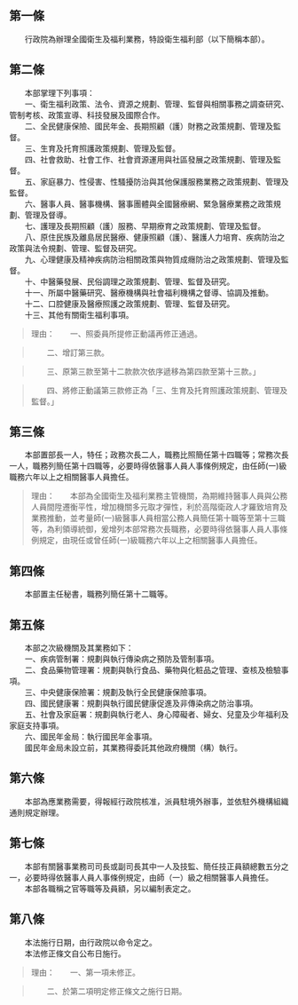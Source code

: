 第一條 
-------
　　行政院為辦理全國衛生及福利業務，特設衛生福利部（以下簡稱本部）。  


第二條 
-------
　　本部掌理下列事項：  
　　一、衛生福利政策、法令、資源之規劃、管理、監督與相關事務之調查研究、管制考核、政策宣導、科技發展及國際合作。  
　　二、全民健康保險、國民年金、長期照顧（護）財務之政策規劃、管理及監督。  
　　三、生育及托育照護政策規劃、管理及監督。  
　　四、社會救助、社會工作、社會資源運用與社區發展之政策規劃、管理及監督。  
　　五、家庭暴力、性侵害、性騷擾防治與其他保護服務業務之政策規劃、管理及監督。  
　　六、醫事人員、醫事機構、醫事團體與全國醫療網、緊急醫療業務之政策規劃、管理及督導。  
　　七、護理及長期照顧（護）服務、早期療育之政策規劃、管理及監督。  
　　八、原住民族及離島居民醫療、健康照顧（護）、醫護人力培育、疾病防治之政策與法令規劃、管理、監督及研究。  
　　九、心理健康及精神疾病防治相關政策與物質成癮防治之政策規劃、管理及監督。  
　　十、中醫藥發展、民俗調理之政策規劃、管理、監督及研究。  
　　十一、所屬中醫藥研究、醫療機構與社會福利機構之督導、協調及推動。  
　　十二、口腔健康及醫療照護之政策規劃、管理、監督及研究。  
　　十三、其他有關衛生福利事項。  
> 理由：　　一、照委員所提修正動議再修正通過。

> 　　二、增訂第三款。

> 　　三、原第三款至第十二款款次依序遞移為第四款至第十三款。」

> 　　四、將修正動議第三款修正為「三、生育及托育照護政策規劃、管理及監督。」



第三條 
-------
　　本部置部長一人，特任；政務次長二人，職務比照簡任第十四職等；常務次長一人，職務列簡任第十四職等，必要時得依醫事人員人事條例規定，由任師(一)級職務六年以上之相關醫事人員擔任。  
> 理由：　　本部為全國衛生及福利業務主管機關，為期維持醫事人員與公務人員間陞遷衡平性，增加機關多元取才彈性，利於高階衛政人才羅致培育及業務推動，並考量師(一)級醫事人員相當公務人員簡任第十職等至第十三職等，為利領導統御，爰增列本部常務次長職務，必要時得依醫事人員人事條例規定，由現任或曾任師(一)級職務六年以上之相關醫事人員擔任。



第四條 
-------
　　本部置主任秘書，職務列簡任第十二職等。  


第五條 
-------
　　本部之次級機關及其業務如下：  
　　一、疾病管制署：規劃與執行傳染病之預防及管制事項。  
　　二、食品藥物管理署：規劃與執行食品、藥物與化粧品之管理、查核及檢驗事項。  
　　三、中央健康保險署：規劃及執行全民健康保險事項。  
　　四、國民健康署：規劃與執行國民健康促進及非傳染病之防治事項。  
　　五、社會及家庭署：規劃與執行老人、身心障礙者、婦女、兒童及少年福利及家庭支持事項。  
　　六、國民年金局：執行國民年金事項。  
　　國民年金局未設立前，其業務得委託其他政府機關（構）執行。  


第六條 
-------
　　本部為應業務需要，得報經行政院核准，派員駐境外辦事，並依駐外機構組織通則規定辦理。  


第七條 
-------
　　本部有關醫事業務司司長或副司長其中一人及技監、簡任技正員額總數五分之一，必要時得依醫事人員人事條例規定，由師（一）級之相關醫事人員擔任。  
　　本部各職稱之官等職等及員額，另以編制表定之。  


第八條 
-------
　　本法施行日期，由行政院以命令定之。  
　　本法修正條文自公布日施行。  
> 理由：　　一、第一項未修正。

> 　　二、於第二項明定修正條文之施行日期。